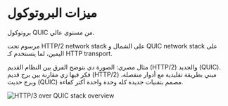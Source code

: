 # ميزات البروتوكول

بروتوكول QUIC من مستوى عالي.

مرسوم تحت HTTP/2 network stack على الشمال و QUIC network stack على اليمين، لما يتستخدم كـ HTTP transport.

مثال مصري: الصورة دي بتوضح الفرق بين النظام القديم (HTTP/2) والجديد (QUIC). فكر فيها زي مقارنة بين برج قديم (HTTP/2) مبني بطريقة تقليدية مع أدوار منفصلة، وبرج حديث (QUIC) مصمم بتقنيات جديدة كله وحدة واحدة أكتر كفاءة.

![HTTP/3 over QUIC stack overview](../images/quic-stack.png)